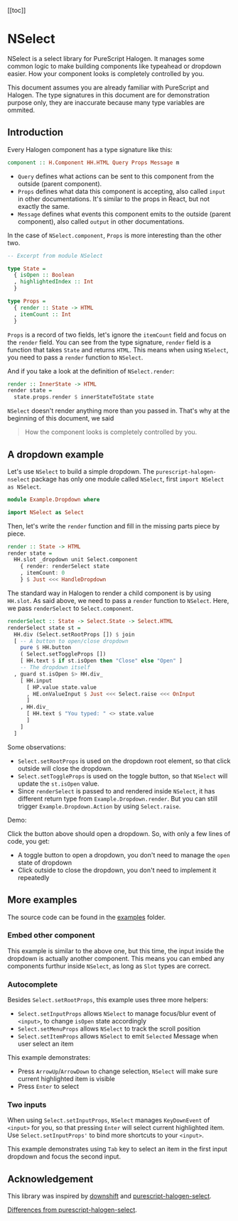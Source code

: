 [[toc]]

# NSelect

NSelect is a select library for PureScript Halogen. It manages some common logic to make building components like typeahead or dropdown easier. How your component looks is completely controlled by you.

This document assumes you are already familiar with PureScript and Halogen. The type signatures in this document are for demonstration purpose only, they are inaccurate because many type variables are ommited.

## Introduction

Every Halogen component has a type signature like this:

```hs
component :: H.Component HH.HTML Query Props Message m
```

- `Query` defines what actions can be sent to this component from the outside (parent component).
- `Props` defines what data this component is accepting, also called `input` in other documentations. It's similar to the props in React, but not exactly the same.
- `Message` defines what events this component emits to the outside (parent component), also called `output` in other documentations.

In the case of `NSelect.component`, `Props` is more interesting than the other two.

```hs
-- Excerpt from module NSelect

type State =
  { isOpen :: Boolean
  , highlightedIndex :: Int
  }

type Props =
  { render :: State -> HTML
  , itemCount :: Int
  }
```

`Props` is a record of two fields, let's ignore the `itemCount` field and focus on the `render` field. You can see from the type signature, `render` field is a function that takes `State` and returns `HTML`. This means when using `NSelect`, you need to pass a `render` function to `NSelect`.

And if you take a look at the definition of `NSelect.render`:

```hs
render :: InnerState -> HTML
render state =
  state.props.render $ innerStateToState state
```

`NSelect` doesn't render anything more than you passed in. That's why at the beginning of this document, we said

> How the component looks is completely controlled by you.

## A dropdown example

Let's use `NSelect` to build a simple dropdown. The `purescript-halogen-nselect` package has only one module called `NSelect`, first `import NSelect as NSelect`.

```hs
module Example.Dropdown where

import NSelect as Select
```

Then, let's write the `render` function and fill in the missing parts piece by piece.

```hs
render :: State -> HTML
render state =
  HH.slot _dropdown unit Select.component
    { render: renderSelect state
    , itemCount: 0
    } $ Just <<< HandleDropdown

```

The standard way in Halogen to render a child component is by using `HH.slot`. As said above, we need to pass a `render` function to `NSelect`. Here, we pass `renderSelect` to `Select.component`.

```hs
renderSelect :: State -> Select.State -> Select.HTML
renderSelect state st =
  HH.div (Select.setRootProps []) $ join
  [ -- A button to open/close dropdown
    pure $ HH.button
    ( Select.setToggleProps [])
    [ HH.text $ if st.isOpen then "Close" else "Open" ]
    -- The dropdown itself
  , guard st.isOpen $> HH.div_
    [ HH.input
      [ HP.value state.value
      , HE.onValueInput $ Just <<< Select.raise <<< OnInput
      ]
    , HH.div_
      [ HH.text $ "You typed: " <> state.value
      ]
    ]
  ]
```

Some observations:

- `Select.setRootProps` is used on the dropdown root element, so that click outside will close the dropdown.
- `Select.setToggleProps` is used on the toggle button, so that `NSelect` will update the `st.isOpen` value.
- Since `renderSelect` is passed to and rendered inside `NSelect`, it has different return type from `Example.Dropdown.render`. But you can still trigger `Example.Dropdown.Action` by using `Select.raise`.

Demo:

<div class="Demo">
  <example-dropdown></example-dropdown>
</div>

Click the button above should open a dropdown. So, with only a few lines of code, you get:

- A toggle button to open a dropdown, you don't need to manage the `open` state of dropdown
- Click outside to close the dropdown, you don't need to implement it repeatedly

## More examples

The source code can be found in the [examples](https://github.com/nonbili/purescript-halogen-nselect/tree/master/examples) folder.

### Embed other component

This example is similar to the above one, but this time, the input inside the dropdown is actually another component. This means you can embed any components furthur inside `NSelect`, as long as `Slot` types are correct.

<div class="Demo">
  <example-component-in-dropdown></example-component-in-dropdown>
</div>

### Autocomplete

Besides `Select.setRootProps`, this example uses three more helpers:

- `Select.setInputProps` allows `NSelect` to manage focus/blur event of `<input>`, to change `isOpen` state accordingly
- `Select.setMenuProps` allows `NSelect` to track the scroll position
- `Select.setItemProps` allows `NSelect` to emit `Selected` Message when user select an item

This example demonstrates:

- Press `ArrowUp`/`ArrowDown` to change selection, `NSelect` will make sure current highlighted item is visible
- Press `Enter` to select

<div class="Demo">
  <example-autocomplete></example-autocomplete>
</div>

### Two inputs

When using `Select.setInputProps`, `NSelect` manages `KeyDownEvent` of `<input>` for you, so that pressing `Enter` will select current highlighted item. Use `Select.setInputProps'` to bind more shortcuts to your `<input>`.

This example demonstrates using `Tab` key to select an item in the first input dropdown and focus the second input.

<div class="Demo">
  <example-two-inputs></example-two-inputs>
</div>

## Acknowledgement

This library was inspired by [downshift](https://github.com/downshift-js/downshift) and [purescript-halogen-select](https://github.com/citizennet/purescript-halogen-select).

[Differences from purescript-halogen-select](https://github.com/nonbili/purescript-halogen-nselect/issues/6).
